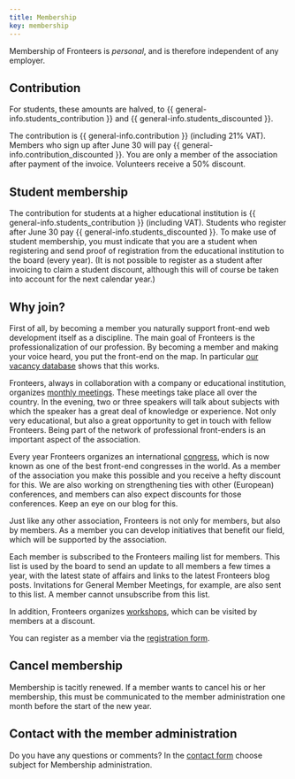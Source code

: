 ```yaml
---
title: Membership
key: membership
---
```


Membership of Fronteers is _personal_, and is therefore independent of any employer.

## Contribution

For students, these amounts are halved, to {{ general-info.students_contribution }} and {{ general-info.students_discounted }}.

The contribution is {{ general-info.contribution }} (including 21% VAT). Members who sign up after June 30 will pay {{ general-info.contribution_discounted }}. You are only a member of the association after payment of the invoice. Volunteers receive a 50% discount.

## Student membership

The contribution for students at a higher educational institution is {{ general-info.students_contribution }} (including VAT). Students who register after June 30 pay {{ general-info.students_discounted }}. To make use of student membership, you must indicate that you are a student when registering and send proof of registration from the educational institution to the board (every year). (It is not possible to register as a student after invoicing to claim a student discount, although this will of course be taken into account for the next calendar year.)

## Why join?

First of all, by becoming a member you naturally support front-end web development itself as a discipline. The main goal of Fronteers is the professionalization of our profession. By becoming a member and making your voice heard, you put the front-end on the map. In particular [our vacancy database](/nl/werk-en-freelance/) shows that this works.

Fronteers, always in collaboration with a company or educational institution, organizes [monthly meetings](/nl/activities/events/). These meetings take place all over the country. In the evening, two or three speakers will talk about subjects with which the speaker has a great deal of knowledge or experience. Not only very educational, but also a great opportunity to get in touch with fellow Fronteers. Being part of the network of professional front-enders is an important aspect of the association.

Every year Fronteers organizes an international [congress](/en/congress), which is now known as one of the best front-end congresses in the world. As a member of the association you make this possible and you receive a hefty discount for this. We are also working on strengthening ties with other (European) conferences, and members can also expect discounts for those conferences. Keep an eye on our blog for this.

Just like any other association, Fronteers is not only for members, but also by members. As a member you can develop initiatives that benefit our field, which will be supported by the association.

Each member is subscribed to the Fronteers mailing list for members. This list is used by the board to send an update to all members a few times a year, with the latest state of affairs and links to the latest Fronteers blog posts. Invitations for General Member Meetings, for example, are also sent to this list. A member cannot unsubscribe from this list.

In addition, Fronteers organizes [workshops](/en/activities/workshops/), which can be visited by members at a discount.

You can register as a member via the [registration form](/en/join-us/sign-up/).

## Cancel membership

Membership is tacitly renewed. If a member wants to cancel his or her membership, this must be communicated to the member administration one month before the start of the new year.

## Contact with the member administration

Do you have any questions or comments? In the [contact form](/en/information/contact/) choose subject for Membership administration.
